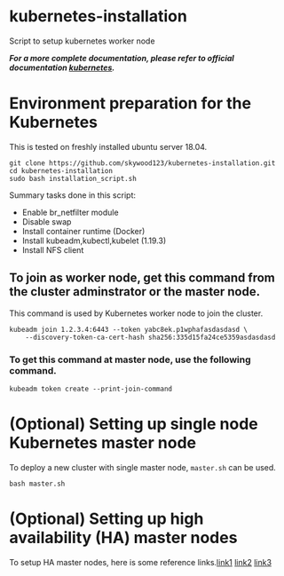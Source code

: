 # kubernetes-installation
Script to setup kubernetes worker node

***For a more complete documentation, please refer to official documentation [kubernetes](https://kubernetes.io/docs/setup/production-environment/tools/kubeadm/install-kubeadm/).***

# Environment preparation for the Kubernetes
This is tested on freshly installed ubuntu server 18.04.
```
git clone https://github.com/skywood123/kubernetes-installation.git
cd kubernetes-installation
sudo bash installation_script.sh
```
Summary tasks done in this script:
- Enable br_netfilter module
- Disable swap
- Install container runtime (Docker)
- Install kubeadm,kubectl,kubelet (1.19.3)
- Install NFS client

## To join as worker node, get this command from the cluster adminstrator or the master node.
This command is used by Kubernetes worker node to join the cluster.
```
kubeadm join 1.2.3.4:6443 --token yabc8ek.p1wphafasdasdasd \
    --discovery-token-ca-cert-hash sha256:335d15fa24ce5359asdasdasd
```
### To get this command at master node, use the following command.
```
kubeadm token create --print-join-command
```
# (Optional) Setting up single node Kubernetes master node
To deploy a new cluster with single master node, ```master.sh``` can be used.
```
bash master.sh
```
# (Optional) Setting up high availability (HA) master nodes
To setup HA master nodes, here is some reference links.[link1](https://www.programmersought.com/article/5222255935/) [link2](https://linuxscriptshub.com/haproxy-with-keepalived-setup-for-ubuntu-16-04/) [link3](https://github.com/kubernetes/kubeadm/blob/master/docs/ha-considerations.md#keepalived-and-haproxy) 
